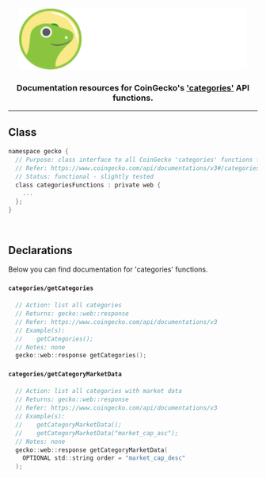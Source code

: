 <p align="center">
  <img width="460" height="125" src="/images/coingecko.jpg">
</p>
<h3 align="center">Documentation resources for CoinGecko's <a href="https://www.coingecko.com/api/documentations/v3#/categories">'categories'</a> API functions.</h3>
<hr>

<h2>Class</h2>

```c
namespace gecko {
  // Purpose: class interface to all CoinGecko 'categories' functions found below
  // Refer: https://www.coingecko.com/api/documentations/v3#/categories
  // Status: functional - slightly tested
  class categoriesFunctions : private web {
    ...
  };
}
```

<br>

<h2>Declarations</h2>
<p>Below you can find documentation for 'categories' functions.</p>

<h4><code>categories/getCategories</code></h4>

```c
  // Action: list all categories
  // Returns: gecko::web::response
  // Refer: https://www.coingecko.com/api/documentations/v3
  // Example(s):
  //    getCategories();
  // Notes: none
  gecko::web::response getCategories();
```

<h4><code>categories/getCategoryMarketData</code></h4>

```c
  // Action: list all categories with market data
  // Returns: gecko::web::response
  // Refer: https://www.coingecko.com/api/documentations/v3
  // Example(s):
  //    getCategoryMarketData();
  //    getCategoryMarketData("market_cap_asc");
  // Notes: none
  gecko::web::response getCategoryMarketData(
    OPTIONAL std::string order = "market_cap_desc"
  );
```
